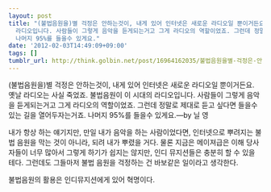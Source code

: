 ```yaml
---
layout: post
title: "(불법음원을)별 걱정은 안하는것이, 내게 있어 인터넷은 새로운 라디오일 뿐이거든요. 옛날 라디오는 사실 죽었죠. 불법음원이 이 시대의
  라디오입니다. 사람들이 그렇게 음악을 듣게되는거고 그게 라디오의 역할이었죠. 그런데 정말로 제대로 듣고 싶다면 들을수 있는 길을 열어두자는거죠.
  나머지 95%를 들을수 있게요."
date: '2012-02-03T14:49:09+09:00'
tags: []
tumblr_url: http://think.golbin.net/post/16964162035/불법음원을별-걱정은-안하는것이-내게-있어-인터넷은-새로운-라디오일-뿐이거든요-옛날
---
```

(불법음원을)별 걱정은 안하는것이, 내게 있어 인터넷은 새로운 라디오일 뿐이거든요. 옛날 라디오는 사실 죽었죠. 불법음원이 이 시대의 라디오입니다. 사람들이 그렇게 음악을 듣게되는거고 그게 라디오의 역할이었죠. 그런데 정말로 제대로 듣고 싶다면 들을수 있는 길을 열어두자는거죠. 나머지 95%를 들을수 있게요.—by 닐 영

내가 항상 하는 얘기지만, 만일 내가 음악을 하는 사람이었다면, 인터넷으로 뿌려지는 불법 음원을 막는 것이 아니라, 되려 내가 뿌렸을 거다. 물론 지금은 메이져급은 이해 당사자들이 너무 많아서 그렇게 하기가 쉽지는 않지만, 인디 뮤지션들은 충분히 할 수 있을 테다. 그런데도 그들마저 불법 음원을 걱정하는 건 바보같은 일이라고 생각한다.

불법음원의 활용은 인디뮤지션에게 있어 혁명이다.
